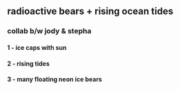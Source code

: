 ## radioactive bears + rising ocean tides
### collab b/w jody & stepha

#### 1 - ice caps with sun
#### 2 - rising tides
#### 3 - many floating neon ice bears

